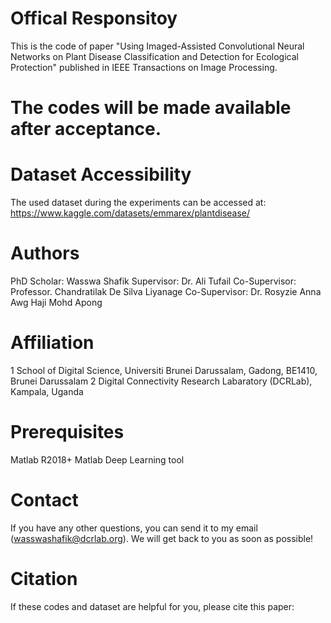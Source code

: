 # Offical Responsitoy 
This is the code of paper "Using Imaged-Assisted Convolutional Neural Networks on Plant Disease Classification and Detection for Ecological Protection" published in IEEE Transactions on Image Processing. 

# The codes will be made available after acceptance.

# Dataset Accessibility 
The used dataset during the experiments can be accessed at: https://www.kaggle.com/datasets/emmarex/plantdisease/  

# Authors
PhD Scholar: 	  Wasswa Shafik
Supervisor:  	  Dr. Ali Tufail
Co-Supervisor:	Professor. Chandratilak De Silva Liyanage
Co-Supervisor:	Dr. Rosyzie Anna Awg Haji Mohd Apong

# Affiliation
1 School of Digital Science, Universiti Brunei Darussalam, Gadong, BE1410, Brunei Darussalam 
2 Digital Connectivity Research Labaratory (DCRLab), Kampala, Uganda


# Prerequisites
Matlab R2018+
Matlab Deep Learning tool


# Contact
If you have any other questions, you can send it to my email (wasswashafik@dcrlab.org). We will get back to you as soon as possible!


# Citation
If these codes and dataset are helpful for you, please cite this paper:
